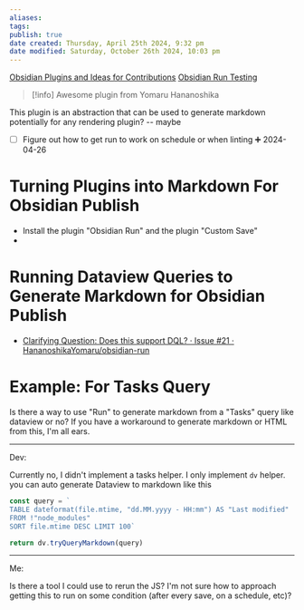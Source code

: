 ```yaml
---
aliases: 
tags: 
publish: true
date created: Thursday, April 25th 2024, 9:32 pm
date modified: Saturday, October 26th 2024, 10:03 pm
---
```


[Obsidian Plugins and Ideas for Contributions](../Contributable%20Obsidian%20Wiki/Obsidian%20Plugins%20and%20Ideas%20for%20Contributions.md)
[Obsidian Run Testing](../../📦%20VAULT%20SANDBOX%20TESTING/Obsidian%20Run%20Testing.md)

>[!info] Awesome plugin from Yomaru Hananoshika

This plugin is an abstraction that can be used to generate markdown potentially for any rendering plugin? -- maybe

- [ ] Figure out how to get run to work on schedule or when linting ➕ 2024-04-26

# Turning Plugins into Markdown For Obsidian Publish

- Install the plugin "Obsidian Run" and the plugin "Custom Save"
- 
# Running Dataview Queries to Generate Markdown for Obsidian Publish

- [Clarifying Question: Does this support DQL? · Issue #21 · HananoshikaYomaru/obsidian-run](https://github.com/HananoshikaYomaru/obsidian-run/issues/21) 

# Example: For Tasks Query 

Is there a way to use "Run" to generate markdown from a "Tasks" query like dataview or no? If you have a workaround to generate markdown or HTML from this, I'm all ears.

---
Dev:

Currently no, I didn't implement a tasks helper. I only implement `dv` helper. you can auto generate Dataview to markdown like this

```js
const query = `
TABLE dateformat(file.mtime, "dd.MM.yyyy - HH:mm") AS "Last modified" 
FROM !"node_modules"  
SORT file.mtime DESC LIMIT 100`

return dv.tryQueryMarkdown(query)
```

---

Me:

Is there a tool I could use to rerun the JS? I'm not sure how to approach getting this to run on some condition (after every save, on a schedule, etc)?